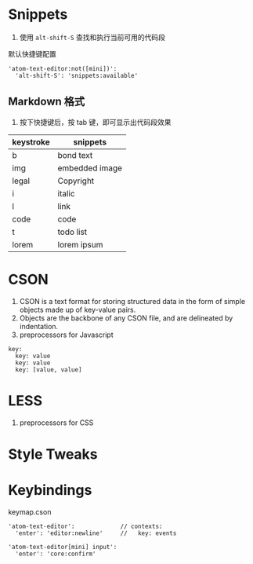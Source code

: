# Snippets

1. 使用 `alt-shift-S` 查找和执行当前可用的代码段

默认快捷键配置

```
'atom-text-editor:not([mini])':
  'alt-shift-S': 'snippets:available'
```

## Markdown 格式

1. 按下快捷键后，按 tab 键，即可显示出代码段效果

| keystroke | snippets       |
| --------- | -------------- |
| b         | bond text      |
| img       | embedded image |
| legal     | Copyright      |
| i         | italic         |
| l         | link           |
| code      | code           |
| t         | todo list      |
| lorem     | lorem ipsum    |

# CSON

1. CSON is a text format for storing structured data in the form of simple objects made up of key-value pairs.
2. Objects are the backbone of any CSON file, and are delineated by indentation.
3. preprocessors for Javascript

```
key:
  key: value
  key: value
  key: [value, value]
```

# LESS

1.  preprocessors for CSS

# Style Tweaks



# Keybindings

keymap.cson

```
'atom-text-editor':				// contexts:
  'enter': 'editor:newline'		//   key: events

'atom-text-editor[mini] input':
  'enter': 'core:confirm'
```
